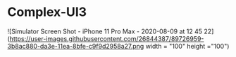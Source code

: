 # Complex-UI3

![Simulator Screen Shot - iPhone 11 Pro Max - 2020-08-09 at 12 45 22](https://user-images.githubusercontent.com/26844387/89726959-3b8ac880-da3e-11ea-8bfe-c9f9d2958a27.png width = "100" height ="100")
